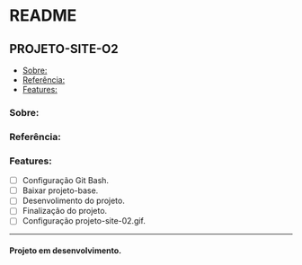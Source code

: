 # README

## PROJETO-SITE-O2

- [Sobre:](#Sobre:)
- [Referência:](#Referência:)
- [Features:](#Features:)

### Sobre:

### Referência:

### Features:
- [  ] Configuração Git Bash.
- [  ] Baixar projeto-base.
- [  ] Desenvolimento do projeto.
- [  ] Finalização do projeto.
- [  ] Configuração projeto-site-02.gif.

---

<h4>Projeto em desenvolvimento.</h4>